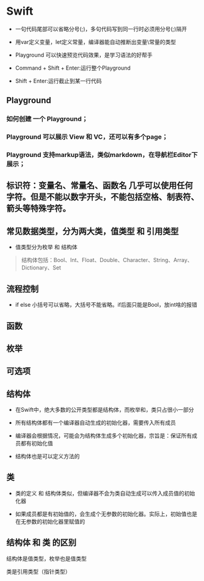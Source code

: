 # Swift




- 一句代码尾部可以省略分号(;)，多句代码写到同一行时必须用分号(;)隔开 

- 用var定义变量，let定义常量，编译器能自动推断出变量\常量的类型

- Playground 可以快速预览代码效果，是学习语法的好帮手

- Command + Shift + Enter:运行整个Playground

- Shift + Enter:运行截止到某一行代码

## Playground

### 如何创建 一个 Playground；

### Playground 可以展示 View 和 VC，还可以有多个page；

### Playground 支持markup语法，类似markdown，在导航栏Editor下展示；


## 标识符：变量名、常量名、函数名 几乎可以使用任何字符。但是不能以数字开头，不能包括空格、制表符、箭头等特殊字符。

## 常见数据类型，分为两大类，值类型 和 引用类型

- 值类型分为枚举 和 结构体

> 结构体包括：Bool、Int、Float、Double、Character、String、Array、Dictionary、Set


## 流程控制 

- if else 小括号可以省略，大括号不能省略。if后面只能是Bool，放int啥的报错


## 函数


## 枚举


## 可选项


## 结构体

- 在Swift中，绝大多数的公开类型都是结构体，而枚举和，类只占很小一部分

- 所有结构体都有一个编译器自动生成的初始化器，需要传入所有成员

- 编译器会根据情况，可能会为结构体生成多个初始化器，宗旨是：保证所有成员都有初始化值

- 结构体也是可以定义方法的


## 类

- 类的定义 和 结构体类似，但编译器不会为类自动生成可以传入成员值的初始化器

- 如果成员都是有初始值的，会生成个无参数的初始化器。实际上，初始值也是在无参数的初始化器里赋值的


## 结构体 和 类 的区别

结构体是值类型，枚举也是值类型

类是引用类型（指针类型）



